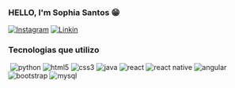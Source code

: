 ### HELLO, I'm Sophia Santos 😁


[![Instagram](https://img.shields.io/badge/Instagram-E4405F?style=for-the-badge&logo=instagram&logoColor=white)](https://www.instagram.com/07_sophi/)
[![Linkin](https://img.shields.io/badge/LinkedIn-0077B5?style=for-the-badge&logo=linkedin&logoColor=white)](https://www.linkedin.com/in/sophia-santos-16a031269/)


### Tecnologias que utilizo

<div style="display: inline-block">
    <img align="cente" alt="" src="https://img.shields.io/badge/Python-3776AB?style=for-the-badge&logo=python&logoColor=white">
    <img align="cente" alt="python" src="https://img.shields.io/badge/HTML5-E34F26?style=for-the-badge&logo=html5&logoColor=white">
    <img align="cente" alt="html5" src="https://img.shields.io/badge/CSS3-1572B6?style=for-the-badge&logo=css3&logoColor=white">
    <img align="cente" alt="css3" src="https://img.shields.io/badge/Java-ED8B00?style=for-the-badge&logo=openjdk&logoColor=white">
    <img align="cente" alt="java" src="https://img.shields.io/badge/PHP-777BB4?style=for-the-badge&logo=php&logoColor=white">
    <img align="cente" alt="react" src="https://img.shields.io/badge/React-20232A?style=for-the-badge&logo=react&logoColor=61DAFB">
    <img align="cente" alt="react native" src="https://img.shields.io/badge/React_Native-20232A?style=for-the-badge&logo=react&logoColor=61DAFB">
    <img align="cente" alt="angular" src="https://img.shields.io/badge/AngularJS-E23237?style=for-the-badge&logo=angularjs&logoColor=white">
    <img align="cente" alt="bootstrap" src="https://img.shields.io/badge/Bootstrap-563D7C?style=for-the-badge&logo=bootstrap&logoColor=white">
    <img align="cente" alt="mysql" src="https://img.shields.io/badge/MySQL-00000F?style=for-the-badge&logo=mysql&logoColor=white">
</div>
